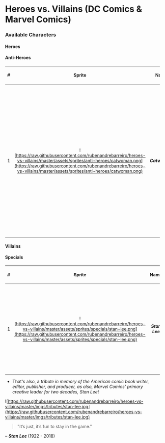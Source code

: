# Heroes vs. Villains (DC Comics & Marvel Comics)

### Available Characters

#### Heroes

#### Anti-Heroes
| #  | Sprite  | Name      | Stamina [0-100] | Wisdom [0-100] | Strength [0-100]  | Velocity [0-100]   | Description |
|:--:|:-------:|:---------:|:-------:|:------------:|:-------:|:-------:|:-----------:|
| 1  | ![https://raw.githubusercontent.com/rubenandrebarreiro/heroes-vs-villains/master/assets/sprites/anti-heroes/catwoman.png](https://raw.githubusercontent.com/rubenandrebarreiro/heroes-vs-villains/master/assets/sprites/anti-heroes/catwoman.png)       | **_Catwoman_**  | **Lvl.:** ````40```` [![stamina](http://progressed.io/bar/40)](https://github.com/rubenandrebarreiro/heroes-vs-villains/)       | **Lvl.:** ````70```` [![wisdom](http://progressed.io/bar/70)](https://github.com/rubenandrebarreiro/heroes-vs-villains/)          | **Lvl.:** ````30```` [![strength](http://progressed.io/bar/30)](https://github.com/rubenandrebarreiro/heroes-vs-villains/)     | **Lvl.:** ````40```` [![velocity](http://progressed.io/bar/40)](https://github.com/rubenandrebarreiro/heroes-vs-villains/)      | ```` Gotham City burglar who typically wears a tight, one-piece outfit and uses a bullwhip for a weapon. She was originally characterized as a supervillain and adversary of Batman, but she has been featured in a series since the 1990s which portrays her as an antiheroine, often doing the wrong things for the right reasons! ```` |

#### Villains


#### Specials
| #  | Sprite  | Name      | Stamina [0-100] | Wisdom [0-100] | Strength [0-100]   | Velocity [0-100]   | Description |
|:--:|:-------:|:---------:|:-------:|:------------:|:-------:|:-------:|:-----------:|
| 1  | ![https://raw.githubusercontent.com/rubenandrebarreiro/heroes-vs-villains/master/assets/sprites/specials/stan-lee.png](https://raw.githubusercontent.com/rubenandrebarreiro/heroes-vs-villains/master/assets/sprites/specials/stan-lee.png)       | **_Stan Lee_**  | N/A     | N/A          | N/A     | N/A      | ```` The Marvel Comics' primary creative leader. This special character can end the game, at anytime, causing the redemption or destruction of the world! ```` |


* That's also, a _tribute in memory of the American comic book writer, editor, publisher, and producer, as also, Marvel Comics' primary creative leader for two decades, Stan Lee_!

![https://raw.githubusercontent.com/rubenandrebarreiro/heroes-vs-villains/master/imgs/tributes/stan-lee.jpg](https://raw.githubusercontent.com/rubenandrebarreiro/heroes-vs-villains/master/imgs/tributes/stan-lee.jpg)

> "It’s just, it’s fun to stay in the game."

– **_Stan Lee_** (1922 - 2018)
